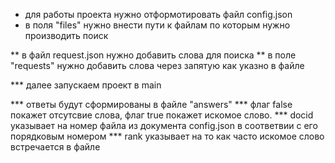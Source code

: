 * для работы проекта нужно отформотировать файл config.json
* в поля "files" нужно внести пути к файлам по которым нужно производить поиск

** в файл request.json нужно добавить слова для поиска
** в поле "requests" нужно добавить слова через запятую как указно в файле

*** далее запускаем проект в main

*** ответы будут сформированы в файле "answers"
*** флаг false покажет отсутсвие слова, флаг true покажет искомое слово.
*** docid указывает на номер файла из документа config.json в соответвии с его порядковым номером
*** rank указывает на то как часто искомое слово встречается в файле
